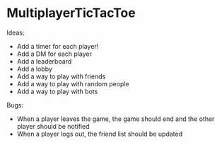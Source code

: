 # MultiplayerTicTacToe
Ideas:
- Add a timer for each player!
- Add a DM for each player
- Add a leaderboard
- Add a lobby
- Add a way to play with friends
- Add a way to play with random people
- Add a way to play with bots

Bugs:
- When a player leaves the game, the game should end and the other player should be notified
- When a player logs out, the friend list should be updated


